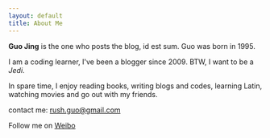```yaml
---
layout: default
title: About Me
---
```


**Guo Jing** is the one who posts the blog, id est sum. Guo was born in 1995.

I am a coding learner, I've been a blogger since 2009. BTW, I want to be a *Jedi*.

In spare time, I enjoy reading books, writing blogs and codes, learning Latin, watching movies and go out with my friends.

contact me: <rush.guo@gmail.com>

Follow me on <a href="http://weibo.com/gj1030">Weibo</a>